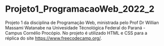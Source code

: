 # Projeto1_ProgramacaoWeb_2022_2
Projeto 1 da disciplina de Programação Web, ministrada pelo Prof Dr Willian Massami Watanabe na Univesidade Técnológica Federal do Paraná - Campus Cornélio Procópio. No projeto é utilizado HTML e CSS para a réplica do site https://www.freecodecamp.org/.
